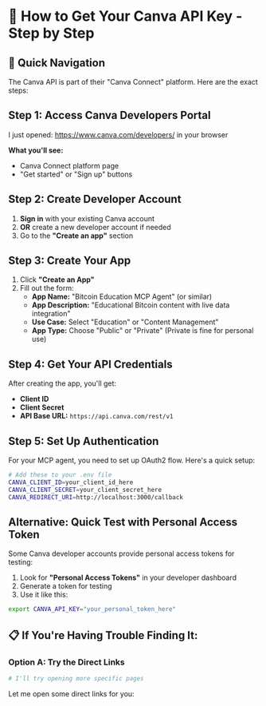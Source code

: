 # 🔑 How to Get Your Canva API Key - Step by Step

## 🚀 Quick Navigation
The Canva API is part of their "Canva Connect" platform. Here are the exact steps:

## Step 1: Access Canva Developers Portal
I just opened: https://www.canva.com/developers/ in your browser

**What you'll see:**
- Canva Connect platform page
- "Get started" or "Sign up" buttons

## Step 2: Create Developer Account
1. **Sign in** with your existing Canva account
2. **OR** create a new developer account if needed
3. Go to the **"Create an app"** section

## Step 3: Create Your App
1. Click **"Create an App"**
2. Fill out the form:
   - **App Name:** "Bitcoin Education MCP Agent" (or similar)
   - **App Description:** "Educational Bitcoin content with live data integration"
   - **Use Case:** Select "Education" or "Content Management"
   - **App Type:** Choose "Public" or "Private" (Private is fine for personal use)

## Step 4: Get Your API Credentials
After creating the app, you'll get:
- **Client ID** 
- **Client Secret**
- **API Base URL:** `https://api.canva.com/rest/v1`

## Step 5: Set Up Authentication
For your MCP agent, you need to set up OAuth2 flow. Here's a quick setup:

```bash
# Add these to your .env file
CANVA_CLIENT_ID=your_client_id_here
CANVA_CLIENT_SECRET=your_client_secret_here
CANVA_REDIRECT_URI=http://localhost:3000/callback
```

## Alternative: Quick Test with Personal Access Token

Some Canva developer accounts provide personal access tokens for testing:

1. Look for **"Personal Access Tokens"** in your developer dashboard
2. Generate a token for testing
3. Use it like this:

```bash
export CANVA_API_KEY="your_personal_token_here"
```

## 📋 If You're Having Trouble Finding It:

### Option A: Try the Direct Links
```bash
# I'll try opening more specific pages
```

Let me open some direct links for you:


